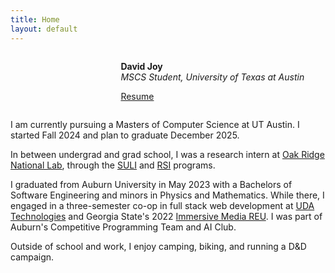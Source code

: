```yaml
---
title: Home
layout: default
---
```


<div id="twosided">
<div id="left" style="float: left; max-width: 30%;border: 10px"> 
    <!--<img src="images/profile.jpg" />-->
</div>
<div id="right" style="float: right; width: 65%; vertical-align: middle;">
<p> <b>David Joy</b> <br> <em>MSCS Student, University of Texas at Austin</em> </p>
<p> <a href="resume.pdf">Resume</a> </p>
</div>
</div>
<div id="clearer" style="clear: both"> </div>

I am currently pursuing a Masters of Computer Science at UT Austin. I started Fall 2024 and plan to graduate December 2025.

In between undergrad and grad school, I was a research intern at [Oak Ridge National Lab](https://www.ornl.gov/), through the [SULI](https://science.osti.gov/wdts/suli) and [RSI](https://education.ornl.gov/rsi/) programs.

I graduated from Auburn University in May 2023 with a Bachelors of Software Engineering and minors in Physics and Mathematics.  While there, I engaged in a three-semester co-op in full stack web development at [UDA Technologies](https://www.udatechnologies.com/index) and Georgia State's 2022 [Immersive Media REU](https://gsu-reu.netlify.app/). I was part of Auburn's Competitive Programming Team and AI Club.

Outside of school and work, I enjoy camping, biking, and running a D&D campaign.
